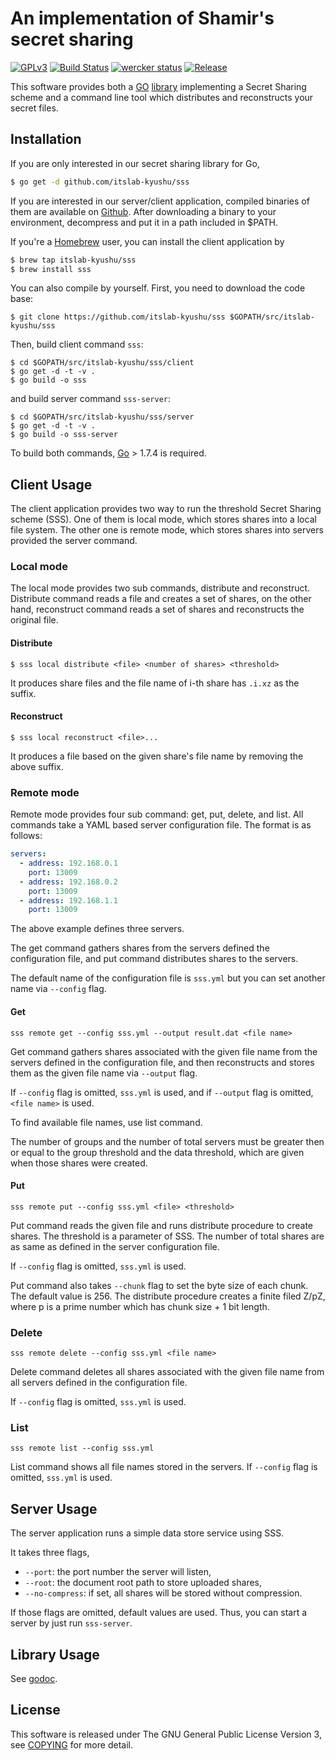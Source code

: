 # An implementation of Shamir's secret sharing
[![GPLv3](https://img.shields.io/badge/license-GPLv3-blue.svg)](https://www.gnu.org/copyleft/gpl.html)
[![Build Status](https://travis-ci.org/itslab-kyushu/sss.svg?branch=master)](https://travis-ci.org/itslab-kyushu/sss)
[![wercker status](https://app.wercker.com/status/16562999f1f803486bd8893c1dec21e6/s/master "wercker status")](https://app.wercker.com/project/byKey/16562999f1f803486bd8893c1dec21e6)
[![Release](https://img.shields.io/badge/release-0.2.0-brightgreen.svg)](https://github.com/itslab-kyushu/sss/releases/tag/v0.2.0)

This software provides both a [GO](https://golang.org/)
[library](https://godoc.org/github.com/itslab-kyushu/sss/sss) implementing
a Secret Sharing scheme and a command line tool which distributes and
reconstructs your secret files.


## Installation
If you are only interested in our secret sharing library for Go,

```sh
$ go get -d github.com/itslab-kyushu/sss
```

If you are interested in our server/client application,
compiled binaries of them are available on
[Github](https://github.com/itslab-kyushu/sss/releases).
After downloading a binary to your environment, decompress and put it in a path
included in $PATH.

If you're a [Homebrew](http://brew.sh/) user,
you can install the client application by

```sh
$ brew tap itslab-kyushu/sss
$ brew install sss
```

You can also compile by yourself.
First, you need to download the code base:

```
$ git clone https://github.com/itslab-kyushu/sss $GOPATH/src/itslab-kyushu/sss
```

Then, build client command `sss`:

```
$ cd $GOPATH/src/itslab-kyushu/sss/client
$ go get -d -t -v .
$ go build -o sss
```

and build server command `sss-server`:

```
$ cd $GOPATH/src/itslab-kyushu/sss/server
$ go get -d -t -v .
$ go build -o sss-server
```

To build both commands, [Go](https://golang.org/) > 1.7.4 is required.


## Client Usage
The client application provides two way to run the threshold Secret Sharing
scheme (SSS).
One of them is local mode, which stores shares into a local file system.
The other one is remote mode, which stores shares into servers provided the
server command.

### Local mode
The local mode provides two sub commands, distribute and reconstruct.
Distribute command reads a file and creates a set of shares,
on the other hand, reconstruct command reads a set of shares and reconstructs
the original file.

#### Distribute
```
$ sss local distribute <file> <number of shares> <threshold>
```

It produces share files and the file name of i-th share has `.i.xz` as the
suffix.

#### Reconstruct
```
$ sss local reconstruct <file>...
```

It produces a file based on the given share's file name by removing the above
suffix.

### Remote mode
Remote mode provides four sub command: get, put, delete, and list.
All commands take a YAML based server configuration file.
The format is as follows:

```yaml
servers:
  - address: 192.168.0.1
    port: 13009
  - address: 192.168.0.2
    port: 13009
  - address: 192.168.1.1
    port: 13009
```

The above example defines three servers.

The get command gathers shares from the servers defined the configuration file,
and put command distributes shares to the servers.

The default name of the configuration file is `sss.yml` but you can set another
name via `--config` flag.

#### Get
```
sss remote get --config sss.yml --output result.dat <file name>
```

Get command gathers shares associated with the given file name from the servers
defined in the configuration file, and then reconstructs and stores them as
the given file name via `--output` flag.

If `--config` flag is omitted, `sss.yml` is used, and if `--output` flag is
omitted, `<file name>` is used.

To find available file names, use list command.

The number of groups and the number of total servers must be greater then or
equal to the group threshold and the data threshold, which are given when those
shares were created.

#### Put
```
sss remote put --config sss.yml <file> <threshold>
```

Put command reads the given file and runs distribute procedure to create shares.
The threshold is a parameter of SSS.
The number of total shares are as same as defined in the server configuration
file.

If `--config` flag is omitted, `sss.yml` is used.

Put command also takes `--chunk` flag to set the byte size of each chunk.
The default value is 256.
The distribute procedure creates a finite filed Z/pZ, where p is a prime number
which has chunk size + 1 bit length.

### Delete
```
sss remote delete --config sss.yml <file name>
```

Delete command deletes all shares associated with the given file name from all
servers defined in the configuration file.

If `--config` flag is omitted, `sss.yml` is used.

### List
```
sss remote list --config sss.yml
```

List command shows all file names stored in the servers.
If `--config` flag is omitted, `sss.yml` is used.


## Server Usage
The server application runs a simple data store service using SSS.

It takes three flags,
* `--port`: the port number the server will listen,
* `--root`: the document root path to store uploaded shares,
* `--no-compress`: if set, all shares will be stored without compression.

If those flags are omitted, default values are used.
Thus, you can start a server by just run `sss-server`.


## Library Usage
See [godoc](https://godoc.org/github.com/itslab-kyushu/sss/sss).


## License
This software is released under The GNU General Public License Version 3,
see [COPYING](COPYING) for more detail.
